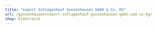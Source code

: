 ```yaml
---
title: "expert Schlagenhauf Gunzenhausen GmbH & Co. KG"
url: /gunzenhausen/expert-schlagenhauf-gunzenhausen-gmbh-und-co-kg/
shop: Elektronik
---
```

